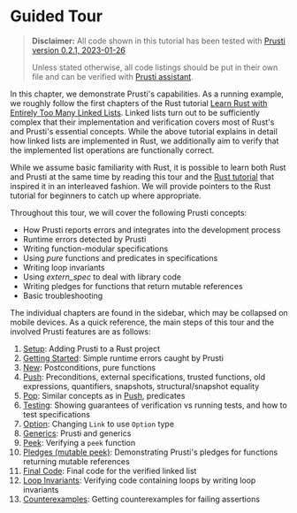# Guided Tour

> **Disclaimer:** All code shown in this tutorial has been tested with 
> [Prusti version 0.2.1, 2023-01-26](https://github.com/viperproject/prusti-dev/releases/tag/v-2023-01-26-1935)
>
> Unless stated otherwise, all code listings should be put in their own file 
> and can be verified with 
> [Prusti assistant](https://marketplace.visualstudio.com/items?itemName=viper-admin.prusti-assistant).

In this chapter, we demonstrate Prusti's capabilities.
As a running example, we roughly follow the first chapters of the Rust tutorial
[Learn Rust with Entirely Too Many Linked Lists](https://rust-unofficial.github.io/too-many-lists/).
Linked lists turn out to be sufficiently complex that their implementation and verification covers most of Rust's and Prusti's essential concepts.
While the above tutorial explains in detail how linked lists are implemented in Rust, we additionally aim to verify that the implemented list operations are functionally correct.

While we assume basic familiarity with Rust, it is possible to learn both
Rust and Prusti at the same time by reading this tour and the 
[Rust tutorial](https://rust-unofficial.github.io/too-many-lists/)
that inspired it in an interleaved fashion.
We will provide pointers to the Rust tutorial for beginners to catch up where appropriate.

Throughout this tour, we will cover the following Prusti concepts:

- How Prusti reports errors and integrates into the development process
- Runtime errors detected by Prusti
- Writing function-modular specifications 
- Using *pure* functions and predicates in specifications
- Writing loop invariants
- Using *extern_spec* to deal with library code
- Writing pledges for functions that return mutable references
- Basic troubleshooting


The individual chapters are found in the sidebar, which may be collapsed on mobile
devices.
As a quick reference, the main steps of this tour and the involved Prusti features
are as follows:

1. [Setup](setup.md): Adding Prusti to a Rust project
2. [Getting Started](getting-started.md): Simple runtime errors caught by Prusti
3. [New](new.md): Postconditions, pure functions
4. [Push](push.md): Preconditions, external specifications, trusted functions, old expressions, quantifiers, snapshots, structural/snapshot equality
5. [Pop](pop.md): Similar concepts as in [Push](push.md), predicates
6. [Testing](testing.md): Showing guarantees of verification vs running tests, and how to test specifications
7. [Option](option.md): Changing `Link` to use `Option` type
8. [Generics](generics.md): Prusti and generics
9. [Peek](peek.md): Verifying a `peek` function
10. [Pledges (mutable peek)](pledges.md): Demonstrating Prusti's pledges for functions returning mutable references
11. [Final Code](final.md): Final code for the verified linked list
12. [Loop Invariants](loop_invariants.md): Verifying code containing loops by writing loop invariants
13. [Counterexamples](counterexamples.md): Getting counterexamples for failing assertions
